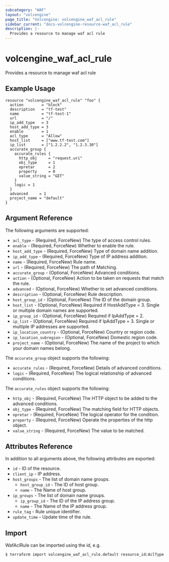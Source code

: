 ```yaml
---
subcategory: "WAF"
layout: "volcengine"
page_title: "Volcengine: volcengine_waf_acl_rule"
sidebar_current: "docs-volcengine-resource-waf_acl_rule"
description: |-
  Provides a resource to manage waf acl rule
---
```

# volcengine_waf_acl_rule
Provides a resource to manage waf acl rule
## Example Usage
```hcl
resource "volcengine_waf_acl_rule" "foo" {
  action        = "block"
  description   = "tf-test"
  name          = "tf-test-1"
  url           = "/"
  ip_add_type   = 3
  host_add_type = 3
  enable        = 1
  acl_type      = "Allow"
  host_list     = ["www.tf-test.com"]
  ip_list       = ["1.2.2.2", "1.2.3.30"]
  accurate_group {
    accurate_rules {
      http_obj     = "request.uri"
      obj_type     = 1
      opretar      = 2
      property     = 0
      value_string = "GET"
    }
    logic = 1
  }
  advanced     = 1
  project_name = "default"
}
```
## Argument Reference
The following arguments are supported:
* `acl_type` - (Required, ForceNew) The type of access control rules.
* `enable` - (Required, ForceNew) Whether to enable the rule.
* `host_add_type` - (Required, ForceNew) Type of domain name addition.
* `ip_add_type` - (Required, ForceNew) Type of IP address addition.
* `name` - (Required, ForceNew) Rule name.
* `url` - (Required, ForceNew) The path of Matching.
* `accurate_group` - (Optional, ForceNew) Advanced conditions.
* `action` - (Optional, ForceNew) Action to be taken on requests that match the rule.
* `advanced` - (Optional, ForceNew) Whether to set advanced conditions.
* `description` - (Optional, ForceNew) Rule description.
* `host_group_id` - (Optional, ForceNew) The ID of the domain group.
* `host_list` - (Optional, ForceNew) Required if HostAddType = 3. Single or multiple domain names are supported.
* `ip_group_id` - (Optional, ForceNew) Required if IpAddType = 2.
* `ip_list` - (Optional, ForceNew) Required if IpAddType = 3. Single or multiple IP addresses are supported.
* `ip_location_country` - (Optional, ForceNew) Country or region code.
* `ip_location_subregion` - (Optional, ForceNew) Domestic region code.
* `project_name` - (Optional, ForceNew) The name of the project to which your domain names belong.

The `accurate_group` object supports the following:

* `accurate_rules` - (Required, ForceNew) Details of advanced conditions.
* `logic` - (Required, ForceNew) The logical relationship of advanced conditions.

The `accurate_rules` object supports the following:

* `http_obj` - (Required, ForceNew) The HTTP object to be added to the advanced conditions.
* `obj_type` - (Required, ForceNew) The matching field for HTTP objects.
* `opretar` - (Required, ForceNew) The logical operator for the condition.
* `property` - (Required, ForceNew) Operate the properties of the http object.
* `value_string` - (Required, ForceNew) The value to be matched.

## Attributes Reference
In addition to all arguments above, the following attributes are exported:
* `id` - ID of the resource.
* `client_ip` - IP address.
* `host_groups` - The list of domain name groups.
    * `host_group_id` - The ID of host group.
    * `name` - The Name of host group.
* `ip_groups` - The list of domain name groups.
    * `ip_group_id` - The ID of the IP address group.
    * `name` - The Name of the IP address group.
* `rule_tag` - Rule unique identifier.
* `update_time` - Update time of the rule.


## Import
WafAclRule can be imported using the id, e.g.
```
$ terraform import volcengine_waf_acl_rule.default resource_id:AclType
```

